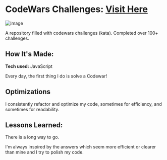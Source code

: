 # CodeWars Challenges: <a target="_blank" href="https://www.codewars.com/users/mai_O" >Visit Here</a> 

![image](https://user-images.githubusercontent.com/95740190/202867905-f16c8f6f-8be4-444f-8771-8cc2d298f666.png)

A repository filled with codewars challenges (kata). Completed over 100+ challenges.

## How It's Made:

**Tech used:** JavaScript

Every day, the first thing I do is solve a Codewar! 

## Optimizations

I consistently refactor and optimize my code, sometimes for efficiency, and sometimes for readability. 

## Lessons Learned:

There is a long way to go. 
  
I'm always inspired by the answers which seem more efficient or clearer than mine and I try to polish my code.
